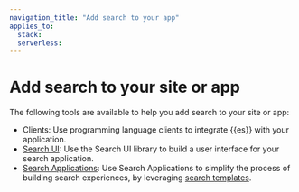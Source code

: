 ```yaml
---
navigation_title: "Add search to your app"
applies_to:
  stack:
  serverless:
---
```


# Add search to your site or app

The following tools are available to help you add search to your site or app:

- Clients: Use programming language clients to integrate {{es}} with your application.
- [Search UI](site-or-app/search-ui.md): Use the Search UI library to build a user interface for your search application.
- [Search Applications](search-applications.md): Use Search Applications to simplify the process of building search experiences, by leveraging [search templates](search-templates.md).